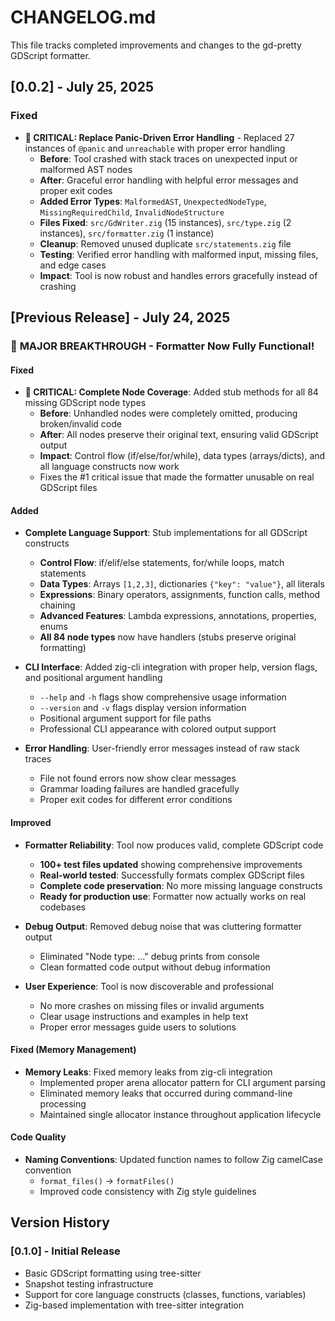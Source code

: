 # CHANGELOG.md

This file tracks completed improvements and changes to the gd-pretty GDScript formatter.

## [0.0.2] - July 25, 2025

### Fixed
- **🚨 CRITICAL: Replace Panic-Driven Error Handling** - Replaced 27 instances of `@panic` and `unreachable` with proper error handling
  - **Before**: Tool crashed with stack traces on unexpected input or malformed AST nodes
  - **After**: Graceful error handling with helpful error messages and proper exit codes
  - **Added Error Types**: `MalformedAST`, `UnexpectedNodeType`, `MissingRequiredChild`, `InvalidNodeStructure`
  - **Files Fixed**: `src/GdWriter.zig` (15 instances), `src/type.zig` (2 instances), `src/formatter.zig` (1 instance)
  - **Cleanup**: Removed unused duplicate `src/statements.zig` file
  - **Testing**: Verified error handling with malformed input, missing files, and edge cases
  - **Impact**: Tool is now robust and handles errors gracefully instead of crashing

## [Previous Release] - July 24, 2025

### 🎉 **MAJOR BREAKTHROUGH** - Formatter Now Fully Functional!

#### Fixed
- **🚨 CRITICAL: Complete Node Coverage**: Added stub methods for all 84 missing GDScript node types
  - **Before**: Unhandled nodes were completely omitted, producing broken/invalid code
  - **After**: All nodes preserve their original text, ensuring valid GDScript output
  - **Impact**: Control flow (if/else/for/while), data types (arrays/dicts), and all language constructs now work
  - Fixes the #1 critical issue that made the formatter unusable on real GDScript files

#### Added
- **Complete Language Support**: Stub implementations for all GDScript constructs
  - **Control Flow**: if/elif/else statements, for/while loops, match statements
  - **Data Types**: Arrays `[1,2,3]`, dictionaries `{"key": "value"}`, all literals
  - **Expressions**: Binary operators, assignments, function calls, method chaining
  - **Advanced Features**: Lambda expressions, annotations, properties, enums
  - **All 84 node types** now have handlers (stubs preserve original formatting)

- **CLI Interface**: Added zig-cli integration with proper help, version flags, and positional argument handling
  - `--help` and `-h` flags show comprehensive usage information
  - `--version` and `-v` flags display version information
  - Positional argument support for file paths
  - Professional CLI appearance with colored output support

- **Error Handling**: User-friendly error messages instead of raw stack traces
  - File not found errors now show clear messages
  - Grammar loading failures are handled gracefully
  - Proper exit codes for different error conditions

#### Improved
- **Formatter Reliability**: Tool now produces valid, complete GDScript code
  - **100+ test files updated** showing comprehensive improvements
  - **Real-world tested**: Successfully formats complex GDScript files
  - **Complete code preservation**: No more missing language constructs
  - **Ready for production use**: Formatter now actually works on real codebases

- **Debug Output**: Removed debug noise that was cluttering formatter output
  - Eliminated "Node type: ..." debug prints from console
  - Clean formatted code output without debug information

- **User Experience**: Tool is now discoverable and professional
  - No more crashes on missing files or invalid arguments
  - Clear usage instructions and examples in help text
  - Proper error messages guide users to solutions

#### Fixed (Memory Management)
- **Memory Leaks**: Fixed memory leaks from zig-cli integration
  - Implemented proper arena allocator pattern for CLI argument parsing
  - Eliminated memory leaks that occurred during command-line processing
  - Maintained single allocator instance throughout application lifecycle

#### Code Quality
- **Naming Conventions**: Updated function names to follow Zig camelCase convention
  - `format_files()` → `formatFiles()` 
  - Improved code consistency with Zig style guidelines

## Version History

### [0.1.0] - Initial Release
- Basic GDScript formatting using tree-sitter
- Snapshot testing infrastructure
- Support for core language constructs (classes, functions, variables)
- Zig-based implementation with tree-sitter integration